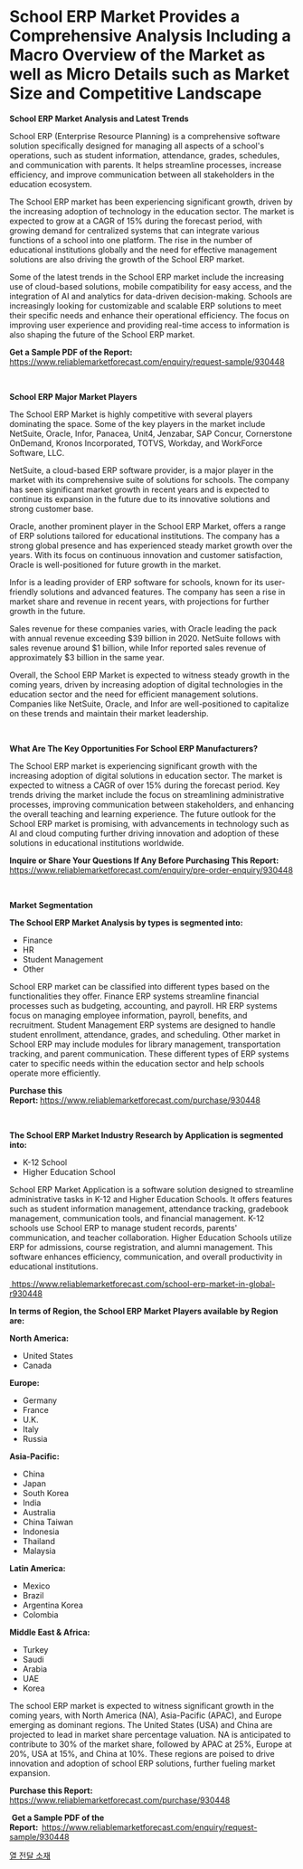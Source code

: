 <p><h1>School ERP Market Provides a Comprehensive Analysis Including a Macro Overview of the Market as well as Micro Details such as Market Size and Competitive Landscape</h1></p><p><strong>School ERP Market Analysis and Latest Trends</strong></p>
<p><p>School ERP (Enterprise Resource Planning) is a comprehensive software solution specifically designed for managing all aspects of a school's operations, such as student information, attendance, grades, schedules, and communication with parents. It helps streamline processes, increase efficiency, and improve communication between all stakeholders in the education ecosystem.</p><p>The School ERP market has been experiencing significant growth, driven by the increasing adoption of technology in the education sector. The market is expected to grow at a CAGR of 15% during the forecast period, with growing demand for centralized systems that can integrate various functions of a school into one platform. The rise in the number of educational institutions globally and the need for effective management solutions are also driving the growth of the School ERP market.</p><p>Some of the latest trends in the School ERP market include the increasing use of cloud-based solutions, mobile compatibility for easy access, and the integration of AI and analytics for data-driven decision-making. Schools are increasingly looking for customizable and scalable ERP solutions to meet their specific needs and enhance their operational efficiency. The focus on improving user experience and providing real-time access to information is also shaping the future of the School ERP market.</p></p>
<p><strong>Get a Sample PDF of the Report:&nbsp;</strong> <a href="https://www.reliablemarketforecast.com/enquiry/request-sample/930448">https://www.reliablemarketforecast.com/enquiry/request-sample/930448</a></p>
<p>&nbsp;</p>
<p><strong>School ERP Major Market Players</strong></p>
<p><p>The School ERP Market is highly competitive with several players dominating the space. Some of the key players in the market include NetSuite, Oracle, Infor, Panacea, Unit4, Jenzabar, SAP Concur, Cornerstone OnDemand, Kronos Incorporated, TOTVS, Workday, and WorkForce Software, LLC.</p><p>NetSuite, a cloud-based ERP software provider, is a major player in the market with its comprehensive suite of solutions for schools. The company has seen significant market growth in recent years and is expected to continue its expansion in the future due to its innovative solutions and strong customer base.</p><p>Oracle, another prominent player in the School ERP Market, offers a range of ERP solutions tailored for educational institutions. The company has a strong global presence and has experienced steady market growth over the years. With its focus on continuous innovation and customer satisfaction, Oracle is well-positioned for future growth in the market.</p><p>Infor is a leading provider of ERP software for schools, known for its user-friendly solutions and advanced features. The company has seen a rise in market share and revenue in recent years, with projections for further growth in the future.</p><p>Sales revenue for these companies varies, with Oracle leading the pack with annual revenue exceeding $39 billion in 2020. NetSuite follows with sales revenue around $1 billion, while Infor reported sales revenue of approximately $3 billion in the same year.</p><p>Overall, the School ERP Market is expected to witness steady growth in the coming years, driven by increasing adoption of digital technologies in the education sector and the need for efficient management solutions. Companies like NetSuite, Oracle, and Infor are well-positioned to capitalize on these trends and maintain their market leadership.</p></p>
<p>&nbsp;</p>
<p><strong>What Are The Key Opportunities For School ERP Manufacturers?</strong></p>
<p><p>The School ERP market is experiencing significant growth with the increasing adoption of digital solutions in education sector. The market is expected to witness a CAGR of over 15% during the forecast period. Key trends driving the market include the focus on streamlining administrative processes, improving communication between stakeholders, and enhancing the overall teaching and learning experience. The future outlook for the School ERP market is promising, with advancements in technology such as AI and cloud computing further driving innovation and adoption of these solutions in educational institutions worldwide.</p></p>
<p><strong>Inquire or Share Your Questions If Any Before Purchasing This Report:</strong> <a href="https://www.reliablemarketforecast.com/enquiry/pre-order-enquiry/930448">https://www.reliablemarketforecast.com/enquiry/pre-order-enquiry/930448</a></p>
<p>&nbsp;</p>
<p><strong>Market Segmentation</strong></p>
<p><strong>The School ERP Market Analysis by types is segmented into:</strong></p>
<p><ul><li>Finance</li><li>HR</li><li>Student Management</li><li>Other</li></ul></p>
<p><p>School ERP market can be classified into different types based on the functionalities they offer. Finance ERP systems streamline financial processes such as budgeting, accounting, and payroll. HR ERP systems focus on managing employee information, payroll, benefits, and recruitment. Student Management ERP systems are designed to handle student enrollment, attendance, grades, and scheduling. Other market in School ERP may include modules for library management, transportation tracking, and parent communication. These different types of ERP systems cater to specific needs within the education sector and help schools operate more efficiently.</p></p>
<p><strong>Purchase this Report:&nbsp;</strong><a href="https://www.reliablemarketforecast.com/purchase/930448">https://www.reliablemarketforecast.com/purchase/930448</a></p>
<p>&nbsp;</p>
<p><strong>The School ERP Market Industry Research by Application is segmented into:</strong></p>
<p><ul><li>K-12 School</li><li>Higher Education School</li></ul></p>
<p><p>School ERP Market Application is a software solution designed to streamline administrative tasks in K-12 and Higher Education Schools. It offers features such as student information management, attendance tracking, gradebook management, communication tools, and financial management. K-12 schools use School ERP to manage student records, parents' communication, and teacher collaboration. Higher Education Schools utilize ERP for admissions, course registration, and alumni management. This software enhances efficiency, communication, and overall productivity in educational institutions.</p></p>
<p><a href="https://www.reliablemarketforecast.com/school-erp-market-in-global-r930448">&nbsp;https://www.reliablemarketforecast.com/school-erp-market-in-global-r930448</a></p>
<p><strong>In terms of Region, the School ERP Market Players available by Region are:</strong></p>
<p>
    <p> <strong> North America: </strong>
        <ul>
            <li>United States</li>
            <li>Canada</li>
        </ul>
        </p> 
    <p> <strong> Europe: </strong>
        <ul>
            <li>Germany</li>
            <li>France</li>
            <li>U.K.</li>
            <li>Italy</li>
            <li>Russia</li>
        </ul>
        </p> 
    <p> <strong> Asia-Pacific: </strong>
        <ul>
            <li>China</li>
            <li>Japan</li>
            <li>South Korea</li>
            <li>India</li>
            <li>Australia</li>
            <li>China Taiwan</li>
            <li>Indonesia</li>
            <li>Thailand</li>
            <li>Malaysia</li>
        </ul>
        </p> 
    <p> <strong> Latin America: </strong>
        <ul>
            <li>Mexico</li>
            <li>Brazil</li>
            <li>Argentina Korea</li>
            <li>Colombia</li>
        </ul>
        </p> 
    <p> <strong> Middle East & Africa: </strong>
        <ul>
            <li>Turkey</li>
            <li>Saudi</li>
            <li>Arabia</li>
            <li>UAE</li>
            <li>Korea</li>
        </ul>
    </p>
    </p>
<p><p>The school ERP market is expected to witness significant growth in the coming years, with North America (NA), Asia-Pacific (APAC), and Europe emerging as dominant regions. The United States (USA) and China are projected to lead in market share percentage valuation. NA is anticipated to contribute to 30% of the market share, followed by APAC at 25%, Europe at 20%, USA at 15%, and China at 10%. These regions are poised to drive innovation and adoption of school ERP solutions, further fueling market expansion.</p></p>
<p><strong>Purchase this Report: </strong><a href="https://www.reliablemarketforecast.com/purchase/930448">https://www.reliablemarketforecast.com/purchase/930448</a></p>
<p>&nbsp;<strong>Get a Sample PDF of the Report:&nbsp;&nbsp;</strong><a href="https://www.reliablemarketforecast.com/enquiry/request-sample/930448">https://www.reliablemarketforecast.com/enquiry/request-sample/930448</a></p>
<p><strong></strong></p>
<p><p><a href="https://medium.com/@joshuapierce88/%EA%B8%80%EB%A1%9C%EB%B2%8C-%EC%97%B4%EC%A0%84%EB%8B%AC-%EC%9E%AC%EB%A3%8C-%EC%8B%9C%EC%9E%A5-%EC%A0%90%EC%9C%A0%EC%9C%A8%EA%B3%BC-%EC%84%B1%EC%9E%A5-%EA%B8%B0%ED%9A%8C-%EB%B0%8F-%EC%8B%9C%EC%9E%A5-%EA%B7%9C%EB%AA%A8%EB%8A%94-2024%EB%85%84%EB%B6%80%ED%84%B0-2031%EB%85%84%EA%B9%8C%EC%A7%80-%EC%97%B0%ED%8F%89%EA%B7%A0-%EC%84%B1%EC%9E%A5%EB%A5%A0-10-%EB%A1%9C-%EC%84%B1%EC%9E%A5%ED%95%98%EA%B3%A0-%EC%9E%88%EC%8A%B5%EB%8B%88%EB%8B%A4-46fc01a37c08">열 전달 소재</a></p></p>
